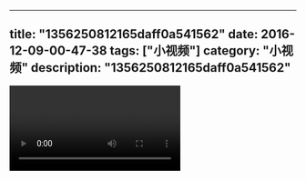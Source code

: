 
---
title: "1356250812165daff0a541562"
date: 2016-12-09-00-47-38
tags: ["小视频"]
category: "小视频"
description: "1356250812165daff0a541562"
---
<video src="http://ohtsqip0g.bkt.clouddn.com/1356250812165daff0a541562.mp4" controls="controls"></video>
